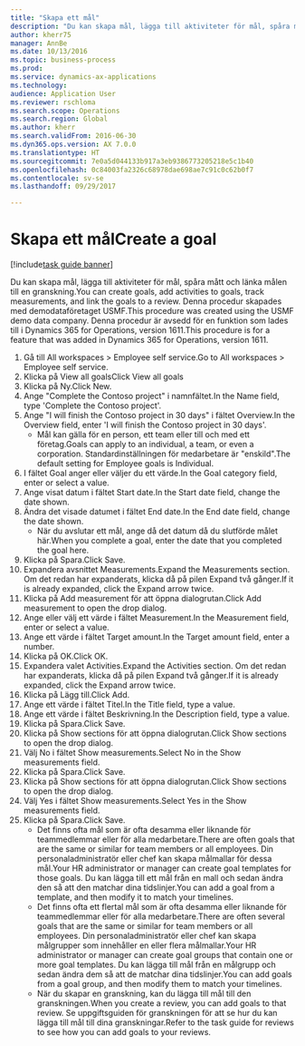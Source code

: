 ```yaml
--- 
title: "Skapa ett mål"
description: "Du kan skapa mål, lägga till aktiviteter för mål, spåra mått och länka målen till en granskning."
author: kherr75
manager: AnnBe
ms.date: 10/13/2016
ms.topic: business-process
ms.prod: 
ms.service: dynamics-ax-applications
ms.technology: 
audience: Application User
ms.reviewer: rschloma
ms.search.scope: Operations
ms.search.region: Global
ms.author: kherr
ms.search.validFrom: 2016-06-30
ms.dyn365.ops.version: AX 7.0.0
ms.translationtype: HT
ms.sourcegitcommit: 7e0a5d044133b917a3eb9386773205218e5c1b40
ms.openlocfilehash: 0c84003fa2326c68978dae698ae7c91c0c62b0f7
ms.contentlocale: sv-se
ms.lasthandoff: 09/29/2017

---
```

# <a name="create-a-goal"></a><span data-ttu-id="5b34c-103">Skapa ett mål</span><span class="sxs-lookup"><span data-stu-id="5b34c-103">Create a goal</span></span>

[!include[task guide banner](../../includes/task-guide-banner.md)]

<span data-ttu-id="5b34c-104">Du kan skapa mål, lägga till aktiviteter för mål, spåra mått och länka målen till en granskning.</span><span class="sxs-lookup"><span data-stu-id="5b34c-104">You can create goals, add activities to goals, track measurements, and link the goals to a review.</span></span> <span data-ttu-id="5b34c-105">Denna procedur skapades med demodataföretaget USMF.</span><span class="sxs-lookup"><span data-stu-id="5b34c-105">This procedure was created using the USMF demo data company.</span></span> <span data-ttu-id="5b34c-106">Denna procedur är avsedd för en funktion som lades till i Dynamics 365 for Operations, version 1611.</span><span class="sxs-lookup"><span data-stu-id="5b34c-106">This procedure is for a feature that was added in Dynamics 365 for Operations, version 1611.</span></span>

1. <span data-ttu-id="5b34c-107">Gå till All workspaces > Employee self service.</span><span class="sxs-lookup"><span data-stu-id="5b34c-107">Go to All workspaces > Employee self service.</span></span>
2. <span data-ttu-id="5b34c-108">Klicka på View all goals</span><span class="sxs-lookup"><span data-stu-id="5b34c-108">Click View all goals</span></span>
3. <span data-ttu-id="5b34c-109">Klicka på Ny.</span><span class="sxs-lookup"><span data-stu-id="5b34c-109">Click New.</span></span>
4. <span data-ttu-id="5b34c-110">Ange "Complete the Contoso project" i namnfältet.</span><span class="sxs-lookup"><span data-stu-id="5b34c-110">In the Name field, type 'Complete the Contoso project'.</span></span>
5. <span data-ttu-id="5b34c-111">Ange "I will finish the Contoso project in 30 days" i fältet Overview.</span><span class="sxs-lookup"><span data-stu-id="5b34c-111">In the Overview field, enter 'I will finish the Contoso project in 30 days'.</span></span>
    * <span data-ttu-id="5b34c-112">Mål kan gälla för en person, ett team eller till och med ett företag.</span><span class="sxs-lookup"><span data-stu-id="5b34c-112">Goals can apply to an individual, a team, or even a corporation.</span></span> <span data-ttu-id="5b34c-113">Standardinställningen för medarbetare är "enskild".</span><span class="sxs-lookup"><span data-stu-id="5b34c-113">The default setting for Employee goals is Individual.</span></span>  
6. <span data-ttu-id="5b34c-114">I fältet Goal anger eller väljer du ett värde.</span><span class="sxs-lookup"><span data-stu-id="5b34c-114">In the Goal category field, enter or select a value.</span></span>
7. <span data-ttu-id="5b34c-115">Ange visat datum i fältet Start date.</span><span class="sxs-lookup"><span data-stu-id="5b34c-115">In the Start date field, change the date shown.</span></span>
8. <span data-ttu-id="5b34c-116">Ändra det visade datumet i fältet End date.</span><span class="sxs-lookup"><span data-stu-id="5b34c-116">In the End date field, change the date shown.</span></span>
    * <span data-ttu-id="5b34c-117">När du avslutar ett mål, ange då det datum då du slutförde målet här.</span><span class="sxs-lookup"><span data-stu-id="5b34c-117">When you complete a goal, enter the date that you completed the goal here.</span></span>  
9. <span data-ttu-id="5b34c-118">Klicka på Spara.</span><span class="sxs-lookup"><span data-stu-id="5b34c-118">Click Save.</span></span>
10. <span data-ttu-id="5b34c-119">Expandera avsnittet Measurements.</span><span class="sxs-lookup"><span data-stu-id="5b34c-119">Expand the Measurements section.</span></span> <span data-ttu-id="5b34c-120">Om det redan har expanderats, klicka då på pilen Expand två gånger.</span><span class="sxs-lookup"><span data-stu-id="5b34c-120">If it is already expanded, click the Expand arrow twice.</span></span>
11. <span data-ttu-id="5b34c-121">Klicka på Add measurement för att öppna dialogrutan.</span><span class="sxs-lookup"><span data-stu-id="5b34c-121">Click Add measurement to open the drop dialog.</span></span>
12. <span data-ttu-id="5b34c-122">Ange eller välj ett värde i fältet Measurement.</span><span class="sxs-lookup"><span data-stu-id="5b34c-122">In the Measurement field, enter or select a value.</span></span>
13. <span data-ttu-id="5b34c-123">Ange ett värde i fältet Target amount.</span><span class="sxs-lookup"><span data-stu-id="5b34c-123">In the Target amount field, enter a number.</span></span>
14. <span data-ttu-id="5b34c-124">Klicka på OK.</span><span class="sxs-lookup"><span data-stu-id="5b34c-124">Click OK.</span></span>
15. <span data-ttu-id="5b34c-125">Expandera valet Activities.</span><span class="sxs-lookup"><span data-stu-id="5b34c-125">Expand the Activities section.</span></span> <span data-ttu-id="5b34c-126">Om det redan har expanderats, klicka då på pilen Expand två gånger.</span><span class="sxs-lookup"><span data-stu-id="5b34c-126">If it is already expanded, click the Expand arrow twice.</span></span>
16. <span data-ttu-id="5b34c-127">Klicka på Lägg till.</span><span class="sxs-lookup"><span data-stu-id="5b34c-127">Click Add.</span></span>
17. <span data-ttu-id="5b34c-128">Ange ett värde i fältet Titel.</span><span class="sxs-lookup"><span data-stu-id="5b34c-128">In the Title field, type a value.</span></span>
18. <span data-ttu-id="5b34c-129">Ange ett värde i fältet Beskrivning.</span><span class="sxs-lookup"><span data-stu-id="5b34c-129">In the Description field, type a value.</span></span>
19. <span data-ttu-id="5b34c-130">Klicka på Spara.</span><span class="sxs-lookup"><span data-stu-id="5b34c-130">Click Save.</span></span>
20. <span data-ttu-id="5b34c-131">Klicka på Show sections för att öppna dialogrutan.</span><span class="sxs-lookup"><span data-stu-id="5b34c-131">Click Show sections to open the drop dialog.</span></span>
21. <span data-ttu-id="5b34c-132">Välj No i fältet Show measurements.</span><span class="sxs-lookup"><span data-stu-id="5b34c-132">Select No in the Show measurements field.</span></span>
22. <span data-ttu-id="5b34c-133">Klicka på Spara.</span><span class="sxs-lookup"><span data-stu-id="5b34c-133">Click Save.</span></span>
23. <span data-ttu-id="5b34c-134">Klicka på Show sections för att öppna dialogrutan.</span><span class="sxs-lookup"><span data-stu-id="5b34c-134">Click Show sections to open the drop dialog.</span></span>
24. <span data-ttu-id="5b34c-135">Välj Yes i fältet Show measurements.</span><span class="sxs-lookup"><span data-stu-id="5b34c-135">Select Yes in the Show measurements field.</span></span>
25. <span data-ttu-id="5b34c-136">Klicka på Spara.</span><span class="sxs-lookup"><span data-stu-id="5b34c-136">Click Save.</span></span>
    * <span data-ttu-id="5b34c-137">Det finns ofta mål som är ofta desamma eller liknande för teammedlemmar eller för alla medarbetare.</span><span class="sxs-lookup"><span data-stu-id="5b34c-137">There are often goals that are the same or similar for team members or all employees.</span></span>     <span data-ttu-id="5b34c-138">Din personaladministratör eller chef kan skapa målmallar för dessa mål.</span><span class="sxs-lookup"><span data-stu-id="5b34c-138">Your HR administrator or manager can create goal templates for those goals.</span></span> <span data-ttu-id="5b34c-139">Du kan lägga till ett mål från en mall och sedan ändra den så att den matchar dina tidslinjer.</span><span class="sxs-lookup"><span data-stu-id="5b34c-139">You can add a goal from a template, and then modify it to match your timelines.</span></span>  
    * <span data-ttu-id="5b34c-140">Det finns ofta ett flertal mål som är ofta desamma eller liknande för teammedlemmar eller för alla medarbetare.</span><span class="sxs-lookup"><span data-stu-id="5b34c-140">There are often several goals that are the same or similar for team members or all employees.</span></span>     <span data-ttu-id="5b34c-141">Din personaladministratör eller chef kan skapa målgrupper som innehåller en eller flera målmallar.</span><span class="sxs-lookup"><span data-stu-id="5b34c-141">Your HR administrator or manager can create goal groups that contain one or more goal templates.</span></span> <span data-ttu-id="5b34c-142">Du kan lägga till mål från en målgrupp och sedan ändra dem så att de matchar dina tidslinjer.</span><span class="sxs-lookup"><span data-stu-id="5b34c-142">You can add goals from a goal group, and then modify them to match your timelines.</span></span>  
    * <span data-ttu-id="5b34c-143">När du skapar en granskning, kan du lägga till mål till den granskningen.</span><span class="sxs-lookup"><span data-stu-id="5b34c-143">When you create a review, you can add goals to that review.</span></span> <span data-ttu-id="5b34c-144">Se uppgiftsguiden för granskningen för att se hur du kan lägga till mål till dina granskningar.</span><span class="sxs-lookup"><span data-stu-id="5b34c-144">Refer to the task guide for reviews to see how you can add goals to your reviews.</span></span>  


